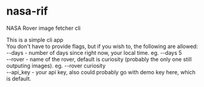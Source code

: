 # nasa-rif  
NASA Rover image fetcher cli  

This is a simple cli app  
You don't have to provide flags, but if you wish to, the following are allowed:  
--days - number of days since right now, your local time. eg. --days 5  
--rover - name of the rover, default is curiosity (probably the only one still outputing images). eg. --rover curiosity  
--api_key - your api key, also could probably go with demo key here, which is default.    

